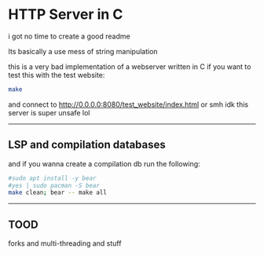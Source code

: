 # HTTP Server in C

i got no time to create a good readme

Its basically a use mess of string manipulation

this is a very bad implementation of a webserver written in C
if you want to test this with the test website:

```sh
make
```

and connect to http://0.0.0.0:8080/test_website/index.html or smh idk this server is super unsafe lol

---

## LSP and compilation databases
and if you wanna create a compilation db run the following:

```sh
#sudo apt install -y bear
#yes | sudo pacman -S bear
make clean; bear -- make all
```

---

## TOOD
forks and multi-threading and stuff
